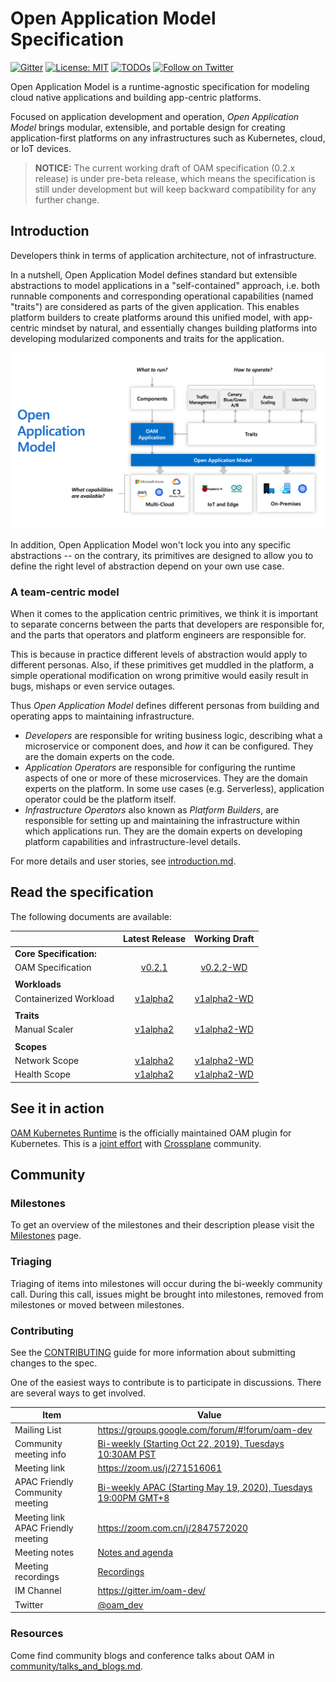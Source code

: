 # Open Application Model Specification

[![Gitter](https://badges.gitter.im/oam-dev/community.svg)](https://gitter.im/oam-devcommunity?utm_source=badge&utm_medium=badge&utm_campaign=pr-badge)
[![License: MIT](https://img.shields.io/badge/License-OWF-yellow)](https://github.com/oam-dev/spec/blob/master/LICENSE)
[![TODOs](https://badgen.net/https/api.tickgit.com/badgen/github.com/oam-dev/spec)](https://www.tickgit.com/browse?repo=github.com/oam-dev/spec)
[![Follow on Twitter](https://img.shields.io/twitter/follow/oam_dev.svg?style=social&logo=twitter)](https://twitter.com/intent/follow?screen_name=oam_dev)

Open Application Model is a runtime-agnostic specification for modeling cloud native applications and building app-centric platforms.

Focused on application development and operation, _Open Application Model_ brings modular, extensible, and portable design for creating application-first platforms on any infrastructures such as Kubernetes, cloud, or IoT devices.

> **NOTICE:** The current working draft of OAM specification (0.2.x release) is under pre-beta release, which means the specification is still under development but will keep backward compatibility for any further change.

## Introduction

Developers think in terms of application architecture, not of infrastructure.

In a nutshell, Open Application Model defines standard but extensible abstractions to model applications in a "self-contained" approach, i.e. both runnable components and corresponding operational capabilities (named "traits") are considered as parts of the given application. This enables platform builders to create platforms around this unified model, with app-centric mindset by natural, and essentially changes building platforms into developing modularized components and traits for the application. 

![How it works][how-it-works]

In addition, Open Application Model won't lock you into any specific abstractions -- on the contrary, its primitives are designed to allow you to define the right level of abstraction depend on your own use case.

### A team-centric model

When it comes to the application centric primitives, we think it is important to separate concerns between the parts that developers are responsible for, and the parts that operators and platform engineers are responsible for. 

This is because in practice different levels of abstraction would apply to different personas. Also, if these primitives get muddled in the platform, a simple operational modification on wrong primitive would easily result in bugs, mishaps or even service outages.

Thus _Open Application Model_ defines different personas from building and operating apps to maintaining infrastructure.

* _Developers_ are responsible for writing business logic, describing what a microservice or component does,
  and _how_ it can be configured. They are the domain experts on the code.
* _Application Operators_ are responsible for configuring the runtime aspects of
  one or more of these microservices. They are the domain experts on the
  platform. In some use cases (e.g. Serverless), application operator could be the platform itself.
* _Infrastructure Operators_ also known as _Platform Builders_, are responsible for setting up and maintaining the
  infrastructure within which applications run. They are the domain
  experts on developing platform capabilities and infrastructure-level details.

For more details and user stories, see [introduction.md](./introduction.md).

## Read the specification

The following documents are available:

|                               |         Latest Release             |    Working Draft                           |
| :---------------------------- | :--------------------------------: | :----------------------------------------: |
| **Core Specification:**       |
| OAM Specification             |  [v0.2.1](https://github.com/oam-dev/spec/blob/v0.2.1/SPEC_LATEST_STABLE.md) |  [v0.2.2-WD](https://github.com/oam-dev/spec/blob/master/SPEC_WORKING_DRAFT.md)  |
|                               |
| **Workloads**  |
| Containerized Workload  |  [v1alpha2](https://github.com/oam-dev/spec/blob/v0.2.1/core/workloads/containerized_workload/containerized_workload.md)  |  [v1alpha2-WD](https://github.com/oam-dev/spec/blob/master/core/workloads/containerized_workload/containerized_workload.md)          |
|                               |
| **Traits**  |
| Manual Scaler  |  [v1alpha2](https://github.com/oam-dev/spec/blob/v0.2.1/core/traits/manual_scaler_trait.md)  |  [v1alpha2-WD](https://github.com/oam-dev/spec/blob/master/core/traits/manual_scaler_trait.md)          |
|                               |
| **Scopes**  |
| Network Scope  |  [v1alpha2](https://github.com/oam-dev/spec/blob/v0.2.1/standard/scopes/network_scope.md)  |  [v1alpha2-WD](https://github.com/oam-dev/spec/blob/master/standard/scopes/network_scope.md)          |
| Health Scope  |  [v1alpha2](https://github.com/oam-dev/spec/blob/v0.2.1/standard/scopes/health_scope.md)  |  [v1alpha2-WD](https://github.com/oam-dev/spec/blob/master/standard/scopes/health_scope.md)          |



## See it in action

[OAM Kubernetes Runtime](https://github.com/crossplane/oam-kubernetes-runtime) is the officially maintained OAM plugin for Kubernetes. This is a [joint effort](https://cloudblogs.microsoft.com/opensource/2020/05/27/open-application-model-oam-v1alpha2-crossplane/) with [Crossplane](https://github.com/crossplane/crossplane) community. 


## Community

### Milestones

To get an overview of the milestones and their description please visit the [Milestones](https://github.com/oam-dev/spec/milestones) page. 

### Triaging 

Triaging of items into milestones will occur during the bi-weekly community call. During this call, issues might be brought into milestones, removed from milestones or moved between milestones. 

### Contributing

See the [CONTRIBUTING](CONTRIBUTING.md) guide for more information about submitting changes to the spec.

One of the easiest ways to contribute is to participate in discussions. There are several ways to get involved.

| Item        | Value  |
|---------------------|---|
| Mailing List | https://groups.google.com/forum/#!forum/oam-dev |
| Community meeting info | [Bi-weekly (Starting Oct 22, 2019), Tuesdays 10:30AM PST](https://calendar.google.com/calendar?cid=dDk5YThyNGIwOWJyYTJxajNlbWI0a2FvdGtAZ3JvdXAuY2FsZW5kYXIuZ29vZ2xlLmNvbQ)  |
| Meeting link | https://zoom.us/j/271516061 |
| APAC Friendly Community meeting | [Bi-weekly APAC (Starting May 19, 2020), Tuesdays 19:00PM GMT+8](https://calendar.google.com/calendar?cid=OGFhaDBxbjBqZDM0c25jamM5bmQ1OXZxajBAZ3JvdXAuY2FsZW5kYXIuZ29vZ2xlLmNvbQ) |
| Meeting link APAC Friendly meeting | https://zoom.com.cn/j/2847572020 |
| Meeting notes| [Notes and agenda](https://docs.google.com/document/d/1nqdFEyULekyksFHtFvgvFAYE-0AMHKoS3RMnaKsarjs) |
| Meeting recordings| [Recordings](https://drive.google.com/drive/folders/1yr5LSB8NkEYxzBL-R9D-z-UwVYx4luLe) |
| IM Channel      | https://gitter.im/oam-dev/ |
| Twitter      | [@oam_dev](https://twitter.com/oam_dev) |

[how-it-works]: assets/how-it-works.png

### Resources

Come find community blogs and conference talks about OAM in [community/talks_and_blogs.md](./community/talks_and_blogs.md).
